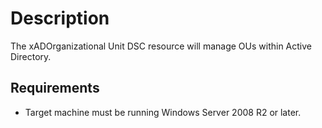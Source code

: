 # Description

The xADOrganizational Unit DSC resource will manage OUs within Active Directory.

## Requirements

* Target machine must be running Windows Server 2008 R2 or later.
